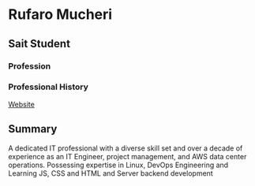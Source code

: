 # Rufaro Mucheri

## Sait Student

### Profession

### Professional History

[Website](https://rufarodev.netlify.app/)



## Summary

A dedicated IT professional with a diverse skill set and over a decade of experience as an IT Engineer, project management, and AWS data center operations. Possessing expertise in Linux, DevOps Engineering and Learning JS, CSS and HTML and Server backend development
